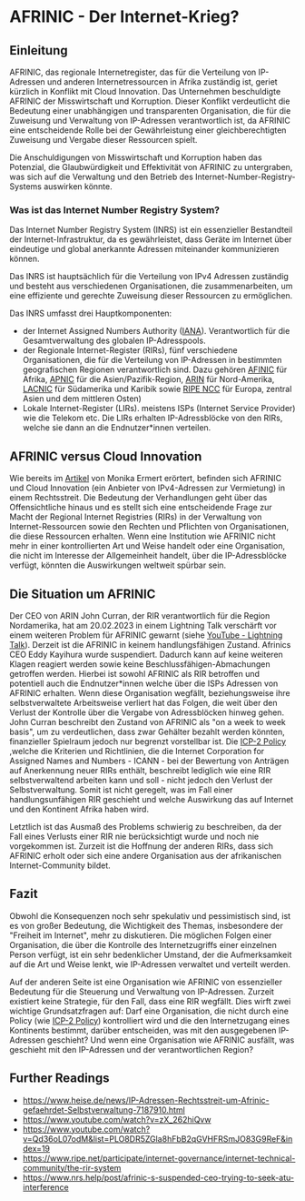 # AFRINIC - Der Internet-Krieg?


## Einleitung


AFRINIC, das regionale Internetregister, das für die Verteilung von IP-Adressen und anderen Internetressourcen in Afrika zuständig ist, geriet kürzlich in Konflikt mit Cloud Innovation. Das Unternehmen beschuldigte AFRINIC der Misswirtschaft und Korruption. Dieser Konflikt verdeutlicht die Bedeutung einer unabhängigen und transparenten Organisation, die für die Zuweisung und Verwaltung von IP-Adressen verantwortlich ist, da AFRINIC eine entscheidende Rolle bei der Gewährleistung einer gleichberechtigten Zuweisung und Vergabe dieser Ressourcen spielt.

Die Anschuldigungen von Misswirtschaft und Korruption haben das Potenzial, die Glaubwürdigkeit und Effektivität von AFRINIC zu untergraben, was sich auf die Verwaltung und den Betrieb des Internet-Number-Registry-Systems auswirken könnte.


### Was ist das Internet Number Registry System? 

Das Internet Number Registry System (INRS) ist ein essenzieller Bestandteil der Internet-Infrastruktur, da es gewährleistet, dass Geräte im Internet über eindeutige und global anerkannte Adressen miteinander kommunizieren können.

Das INRS ist hauptsächlich für die Verteilung von IPv4 Adressen zuständig und besteht aus verschiedenen Organisationen, die zusammenarbeiten, um eine effiziente und gerechte Zuweisung dieser Ressourcen zu ermöglichen.

Das INRS umfasst drei Hauptkomponenten:
- der Internet Assigned Numbers Authority ([IANA](https://www.iana.org/)). Verantwortlich für die Gesamtverwaltung des globalen IP-Adresspools.  
- der Regionale Internet-Register (RIRs), fünf verschiedene Organisationen, die für die Verteilung von IP-Adressen in bestimmten geografischen Regionen verantwortlich sind. Dazu gehören [AFINIC](https://www.afrinic.net/) für Afrika, [APNIC](https://www.apnic.net/) für die Asien/Pazifik-Region, [ARIN](https://www.arin.net/) für Nord-Amerika, [LACNIC](https://www.lacnic.net/) für Südamerika und Karibik sowie [RIPE NCC](https://www.ripe.net/) für Europa, zentral Asien und dem mittleren Osten) 
- Lokale Internet-Register (LIRs). meistens ISPs (Internet Service Provider) wie die Telekom etc. Die LIRs erhalten IP-Adressblöcke von den RIRs, welche sie dann an die Endnutzer*innen verteilen. 


## AFRINIC versus Cloud Innovation

Wie bereits im [Artikel](https://www.heise.de/news/IP-Adressen-Rechtsstreit-um-Afrinic-gefaehrdet-Selbstverwaltung-7187910.html) von Monika Ermert erörtert, befinden sich AFRINIC und Cloud Innovation (ein Anbieter von IPv4-Adressen zur Vermietung) in einem Rechtsstreit. Die Bedeutung der Verhandlungen geht über das Offensichtliche hinaus und es stellt sich eine entscheidende Frage zur Macht der Regional Internet Registries (RIRs) in der Verwaltung von Internet-Ressourcen sowie den Rechten und Pflichten von Organisationen, die diese Ressourcen erhalten. Wenn eine Institution wie AFRINIC nicht mehr in einer kontrollierten Art und Weise handelt oder eine Organisation, die nicht im Interesse der Allgemeinheit handelt, über die IP-Adressblöcke verfügt, könnten die Auswirkungen weltweit spürbar sein.
 





## Die Situation um AFRINIC

Der CEO von ARIN John Curran, der RIR verantwortlich für die Region Nordamerika, hat am 20.02.2023 in einem Lightning Talk verschärft vor einem weiteren Problem für AFRINIC gewarnt (siehe [YouTube - Lightning Talk](https://youtu.be/Qd36oL07odM)). Derzeit ist die AFRINIC in keinem handlungsfähigen Zustand. Afrinics CEO Eddy Kayihura wurde suspendiert. Dadurch kann auf keine weiteren Klagen reagiert werden sowie keine Beschlussfähigen-Abmachungen getroffen werden. Hierbei ist sowohl AFRINIC als RIR betroffen und potentiell auch die Endnutzer*innen welche über die ISPs Adressen von AFRINIC erhalten. Wenn diese Organisation wegfällt, beziehungsweise ihre selbstverwaltete Arbeitsweise verliert hat das Folgen, die weit über den Verlust der Kontrolle über die Vergabe von Adressblöcken hinweg gehen. 
John Curran beschreibt den Zustand von AFRINIC als "on a week to week basis", um zu verdeutlichen, dass zwar Gehälter bezahlt werden könnten, finanzieller Spielraum jedoch nur begrenzt vorstellbar ist.
Die [ICP-2 Policy](https://www.icann.org/resources/pages/new-rirs-criteria-2012-02-25-en) ,welche die Kriterien und Richtlinien, die die Internet Corporation for Assigned Names and Numbers - ICANN - bei der Bewertung von Anträgen auf Anerkennung neuer RIRs enthält, beschreibt lediglich wie eine RIR selbstverwaltend arbeiten kann und soll - nicht jedoch den Verlust der Selbstverwaltung. Somit ist nicht geregelt, was im Fall einer handlungsunfähigen RIR geschieht und welche Auswirkung das auf Internet und den Kontinent Afrika haben wird. 

Letztlich ist das Ausmaß des Problems schwierig zu beschreiben, da der Fall eines Verlusts einer RIR nie berücksichtigt wurde und noch nie vorgekommen ist. Zurzeit ist die Hoffnung der anderen RIRs, dass sich AFRINIC erholt oder sich eine andere Organisation aus der afrikanischen Internet-Community bildet.  





## Fazit

Obwohl die Konsequenzen noch sehr spekulativ und pessimistisch sind, ist es von großer Bedeutung, die Wichtigkeit des Themas, insbesondere der "Freiheit im Internet", mehr zu diskutieren. Die möglichen Folgen einer Organisation, die über die Kontrolle des Internetzugriffs einer einzelnen Person verfügt, ist ein sehr bedenklicher Umstand, der die Aufmerksamkeit auf die Art und Weise lenkt, wie IP-Adressen verwaltet und verteilt werden.

Auf der anderen Seite ist eine Organisation wie AFRINIC von essenzieller Bedeutung für die Steuerung und Verwaltung von IP-Adressen. Zurzeit existiert keine Strategie, für den Fall, dass eine RIR wegfällt. Dies wirft zwei wichtige Grundsatzfragen auf: Darf eine Organisation, die nicht durch eine Policy (wie [ICP-2 Policy](https://www.icann.org/resources/pages/new-rirs-criteria-2012-02-25-en)) kontrolliert wird und die den Internetzugang eines Kontinents bestimmt, darüber entscheiden, was mit den ausgegebenen IP-Adressen geschieht? Und wenn eine Organisation wie AFRINIC ausfällt, was geschieht mit den IP-Adressen und der verantwortlichen Region?









## Further Readings
- https://www.heise.de/news/IP-Adressen-Rechtsstreit-um-Afrinic-gefaehrdet-Selbstverwaltung-7187910.html
- https://www.youtube.com/watch?v=zX_262hiQvw
- https://www.youtube.com/watch?v=Qd36oL07odM&list=PLO8DR5ZGla8hFbB2qGVHFRSmJO83G9ReF&index=19
- https://www.ripe.net/participate/internet-governance/internet-technical-community/the-rir-system
- https://www.nrs.help/post/afrinic-s-suspended-ceo-trying-to-seek-atu-interference

